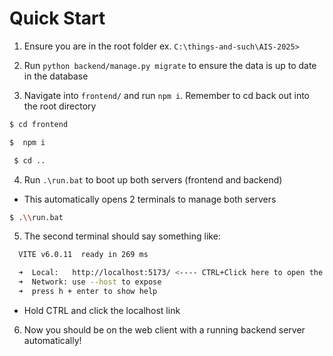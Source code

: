 # Quick Start

1. Ensure you are in the root folder ex. `C:\things-and-such\AIS-2025>`

2. Run `python backend/manage.py migrate` to ensure the data is up to date in the database

3. Navigate into `frontend/` and run `npm i`. Remember to cd back out into the root directory
```bash
$ cd frontend
```

```bash
$  npm i
```

```bash
 $ cd ..
```


4. Run `.\run.bat` to boot up both servers (frontend and backend)
  - This automatically opens 2 terminals to manage both servers

```bash
$ .\\run.bat
```

5. The second terminal should say something like:
```bash
  VITE v6.0.11  ready in 269 ms

  ➜  Local:   http://localhost:5173/ <---- CTRL+Click here to open the frontend client in the browser
  ➜  Network: use --host to expose
  ➜  press h + enter to show help
```
  - Hold CTRL and click the localhost link

6. Now you should be on the web client with a running backend server automatically!